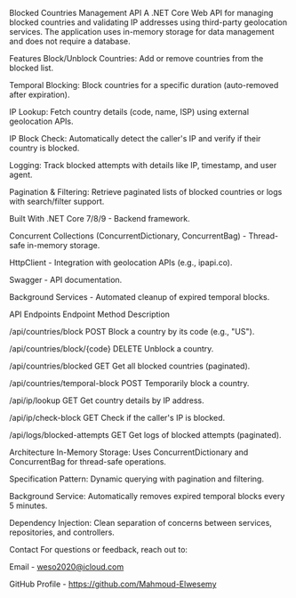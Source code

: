 Blocked Countries Management API
A .NET Core Web API for managing blocked countries and validating IP addresses using third-party geolocation services. The application uses in-memory storage for data management and does not require a database.

Features
Block/Unblock Countries: Add or remove countries from the blocked list.

Temporal Blocking: Block countries for a specific duration (auto-removed after expiration).

IP Lookup: Fetch country details (code, name, ISP) using external geolocation APIs.

IP Block Check: Automatically detect the caller's IP and verify if their country is blocked.

Logging: Track blocked attempts with details like IP, timestamp, and user agent.

Pagination & Filtering: Retrieve paginated lists of blocked countries or logs with search/filter support.

Built With
.NET Core 7/8/9 - Backend framework.

Concurrent Collections (ConcurrentDictionary, ConcurrentBag) - Thread-safe in-memory storage.

HttpClient - Integration with geolocation APIs (e.g., ipapi.co).

Swagger - API documentation.

Background Services - Automated cleanup of expired temporal blocks.

API Endpoints
Endpoint	Method	Description

/api/countries/block	POST	Block a country by its code (e.g., "US").

/api/countries/block/{code}	DELETE	Unblock a country.

/api/countries/blocked	GET	Get all blocked countries (paginated).

/api/countries/temporal-block	POST	Temporarily block a country.

/api/ip/lookup	GET	Get country details by IP address.

/api/ip/check-block	GET	Check if the caller's IP is blocked.

/api/logs/blocked-attempts	GET	Get logs of blocked attempts (paginated).


Architecture
In-Memory Storage: Uses ConcurrentDictionary and ConcurrentBag for thread-safe operations.

Specification Pattern: Dynamic querying with pagination and filtering.

Background Service: Automatically removes expired temporal blocks every 5 minutes.

Dependency Injection: Clean separation of concerns between services, repositories, and controllers.

Contact
For questions or feedback, reach out to:

Email - weso2020@icloud.com

GitHub Profile - https://github.com/Mahmoud-Elwesemy
